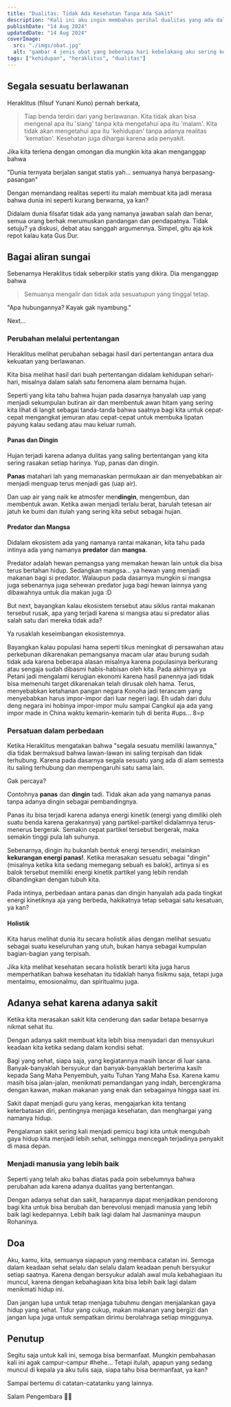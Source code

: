 ```yaml
---
title: "Dualitas: Tidak Ada Kesehatan Tanpa Ada Sakit"
description: "Kali ini aku ingin membahas perihal dualitas yang ada dalam aspek kehidupan"
publishDate: "14 Aug 2024"
updatedDate: "14 Aug 2024"
coverImage:
  src: "./imgs/obat.jpg"
  alt: "gambar 4 jenis obat yang beberapa hari kebelakang aku sering konsumsi"
tags: ["kehidupan", "heraklitus", "dualitas"]
---
```


## Segala sesuatu berlawanan

Heraklitus (filsuf Yunani Kuno) pernah berkata,

> Tiap benda terdiri dari yang berlawanan. Kita tidak akan bisa mengenal apa itu 'siang' tanpa kita mengetahui apa itu 'malam'. Kita tidak akan mengetahui apa itu 'kehidupan' tanpa adanya realitas 'kematian'. Kesehatan juga dihargai karena ada penyakit.

Jika kita terlena dengan omongan dia mungkin kita akan menganggap bahwa

"Dunia ternyata berjalan sangat statis yah... semuanya hanya berpasang-pasangan"

Dengan memandang realitas seperti itu malah membuat kita jadi merasa bahwa dunia ini  seperti kurang berwarna, ya kan?

Didalam dunia filsafat tidak ada yang namanya jawaban salah dan benar, semua orang berhak merumuskan pandangan dan pendapatnya. Tidak setuju? ya diskusi, debat atau sanggah argumennya. Simpel, gitu aja kok repot kalau kata Gus Dur.

## Bagai aliran sungai

Sebenarnya Heraklitus tidak seberpikir statis yang dikira. Dia menganggap bahwa

> Semuanya mengalir dan tidak ada sesuatupun yang tinggal tetap.

"Apa hubungannya? Kayak gak nyambung."

Next...

### Perubahan melalui pertentangan

Heraklitus melihat perubahan sebagai hasil dari pertentangan antara dua kekuatan yang berlawanan.

Kita bisa melihat hasil dari buah pertentangan didalam kehidupan sehari-hari, misalnya dalam salah satu fenomena alam bernama hujan.

Seperti yang kita tahu bahwa hujan pada dasarnya hanyalah uap yang menjadi sekumpulan butiran air dan membentuk awan hitam yang sering kita lihat di langit sebagai tanda-tanda bahwa saatnya bagi kita untuk cepat-cepat mengangkat jemuran atau cepat-cepat untuk membuka lipatan payung kalau sedang atau mau keluar rumah.

#### Panas dan Dingin

Hujan terjadi karena adanya dulitas yang saling bertentangan yang kita sering rasakan setiap harinya. Yup, panas dan dingin.

<b>Panas</b> matahari lah yang memanaskan permukaan air dan menyebabkan air menjadi menguap terus menjadi gas (uap air).

Dan uap air yang naik ke atmosfer men<b>dingin</b>, mengembun, dan membentuk awan. Ketika awan menjadi terlalu berat, barulah tetesan air jatuh ke bumi dan itulah yang sering kita sebut sebagai hujan.

#### Predator dan Mangsa

Didalam ekosistem ada yang namanya rantai makanan, kita tahu pada intinya ada yang namanya <b>predator</b> dan <b>mangsa</b>.

Predator adalah hewan pemangsa yang memakan hewan lain untuk dia bisa terus bertahan hidup. Sedangkan mangsa... ya hewan yang menjadi makanan bagi si predator. Walaupun pada dasarnya mungkin si mangsa juga sebenarnya juga sehewan predator juga bagi hewan lainnya yang dibawahnya untuk dia makan juga :D

But next, bayangkan kalau ekosistem tersebut atau siklus rantai makanan tersebut rusak, apa yang terjadi karena si mangsa atau si predator alias salah satu dari mereka tidak ada?

Ya rusaklah keseimbangan ekosistemnya.

Bayangkan kalau populasi hama seperti tikus meningkat di persawahan atau perkebunan dikarenakan pemangsanya macam ular atau burung sudah tidak ada karena beberapa alasan misalnya karena populasinya berkurang atau sengaja sudah dibasmi habis-habisan oleh kita. Pada akhirnya ya Petani jadi mengalami kerugian ekonomi karena hasil panennya jadi tidak bisa memenuhi target dikarenakan telah dirusak oleh hama. Terus, menyebabkan ketahanan pangan negara Konoha jadi terancam yang menyebabkan harus impor-impor dari luar negeri lagi. Eh udah dari dulu deng negara ini hobinya impor-impor mulu sampai Cangkul aja ada yang impor made in China waktu kemarin-kemarin tuh di berita #ups... 8=p

### Persatuan dalam perbedaan

Ketika Heraklitus mengatakan bahwa "segala sesuatu memiliki lawannya," dia tidak bermaksud bahwa lawan-lawan ini saling terpisah dan tidak terhubung. Karena pada dasarnya segala sesuatu yang ada di alam semesta itu saling terhubung dan mempengaruhi satu sama lain.

Gak percaya?

Contohnya <b>panas</b> dan <b>dingin</b> tadi. Tidak akan ada yang namanya panas tanpa adanya dingin sebagai pembandingnya.

Panas itu bisa terjadi karena adanya energi kinetik (energi yang dimiliki oleh suatu benda karena gerakannya) yang partikel-partikel didalamnya terus-menerus bergerak. Semakin cepat partikel tersebut bergerak, maka semakin tinggi pula lah suhunya.

Sebenarnya, dingin itu bukanlah bentuk energi tersendiri, melainkan <b>kekurangan energi panas!</b>. Ketika merasakan sesuatu sebagai "dingin" (misalnya ketika kita sedang memegang sebuah es balok), artinya si es balok tersebut memiliki energi kinetik partikel yang lebih rendah dibandingkan dengan tubuh kita.

Pada intinya, perbedaan antara panas dan dingin hanyalah ada pada tingkat energi kinetiknya aja yang berbeda, hakikatnya tetap sebagai satu kesatuan, ya kan?

#### Holistik

Kita harus melihat dunia itu secara holistik alias dengan melihat sesuatu sebagai suatu keseluruhan yang utuh, bukan hanya sebagai kumpulan bagian-bagian yang terpisah.

Jika kita melihat kesehatan secara holistik berarti kita juga harus memperhatikan bahwa kesehatan itu tidaklah hanya fisikmu saja, tetapi juga mentalmu, emosionalmu, dan spiritualmu juga.

## Adanya sehat karena adanya sakit

Ketika kita merasakan sakit kita cenderung dan sadar betapa besarnya nikmat sehat itu.

Dengan adanya sakit membuat kita lebih bisa menyadari dan mensyukuri keadaan kita ketika sedang dalam kondisi sehat.

Bagi yang sehat, siapa saja, yang kegiatannya masih lancar di luar sana. Banyak-banyaklah bersyukur dan banyak-banyaklah berterima kasih kepada Sang Maha Penyembuh, yaitu Tuhan Yang Maha Esa. Karena kamu masih bisa jalan-jalan, menikmati pemandangan yang indah, bercengkrama dengan kawan, makan makanan yang enak dan sebagainya hingga saat ini.

Sakit dapat menjadi guru yang keras, mengajarkan kita tentang keterbatasan diri, pentingnya menjaga kesehatan, dan menghargai yang namanya hidup.

Pengalaman sakit sering kali menjadi pemicu bagi kita untuk mengubah gaya hidup kita menjadi lebih sehat, sehingga mencegah terjadinya penyakit di masa depan.

### Menjadi manusia yang lebih baik

Seperti yang telah aku bahas diatas pada poin sebelumnya bahwa perubahan ada karena adanya dualitas yang bertentangan.

Dengan adanya sehat dan sakit, harapannya dapat menjadikan pendorong bagi kita untuk bisa berubah dan berevolusi menjadi manusia yang lebih baik lagi kedepannya. Lebih baik lagi dalam hal Jasmaninya maupun Rohaninya.

## Doa

Aku, kamu, kita, semuanya siapapun yang membaca catatan ini. Semoga dalam keadaan sehat selalu dan selalu dalam keadaan penuh bersyukur setiap saatnya. Karena dengan bersyukur adalah awal mula kebahagiaan itu muncul, karena dengan kebahagiaan kita bisa lebih baik lagi dalam menikmati hidup ini.

Dan jangan lupa untuk tetap menjaga tubuhmu dengan menjalankan gaya hidup yang sehat. Tidur yang cukup, makan makanan yang bergizi dan jangan lupa juga untuk sempatkan dirimu berolahraga setiap minggunya.

## Penutup

Segitu saja untuk kali ini, semoga bisa bermanfaat. Mungkin pembahasan kali ini agak campur-campur #hehe... Tetapi itulah, apapun yang sedang muncul di kepala ya aku tulis saja, siapa tahu bisa bermanfaat, ya kan?

Sampai bertemu di catatan-catatanku yang lainnya.

Salam Pengembara 👋🏻